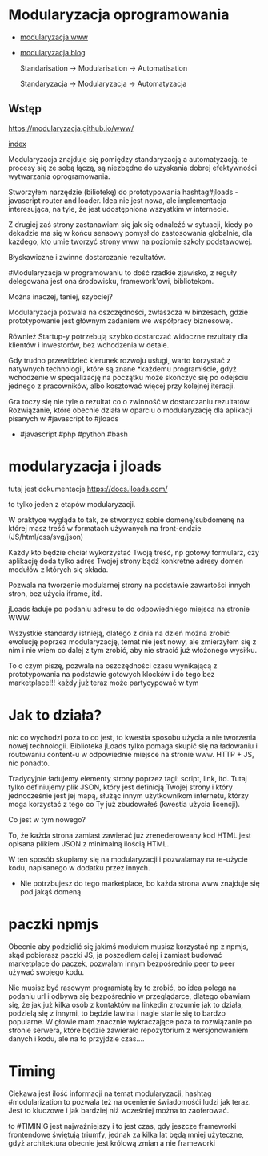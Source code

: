 # Modularyzacja oprogramowania

+ [modularyzacja www](https://www.modularyzacja.pl/)

+ [modularyzacja blog](https://blog.modularyzacja.pl/)

    Standarisation -> Modularisation -> Automatisation
  
    Standaryzacja -> Modularyzacja -> Automatyzacja


## Wstęp
https://modularyzacja.github.io/www/

[index](https://modularyzacja.github.io/www/index.html)

Modularyzacja znajduje się pomiędzy standaryzacją a automatyzacją.
te procesy się ze sobą łączą, są niezbędne do uzyskania dobrej efektywności wytwarzania oprogramowania.


Stworzyłem narzędzie (biliotekę) do prototypowania hashtag#jloads - javascript router and loader.
Idea nie jest nowa, ale implementacja interesująca, na tyle, że jest udostępniona wszystkim w internecie.

Z drugiej zaś strony zastanawiam się jak się odnaleźć w sytuacji, kiedy po dekadzie ma się w końcu sensowy pomysł do zastosowania globalnie, dla każdego, kto umie tworzyć strony www na poziomie szkoły podstawowej.



Błyskawiczne i zwinne dostarczanie rezultatów.

#Modularyzacja w programowaniu to dość rzadkie zjawisko, z reguły delegowana jest ona środowisku, framework'owi, bibliotekom.

Można inaczej, taniej, szybciej?

Modularyzacja pozwala na oszczędności, zwłaszcza w binzesach, gdzie prototypowanie jest głównym zadaniem we współpracy biznesowej.

Również Startup-y potrzebują szybko dostarczać widoczne rezultaty dla klientów i inwestorów, bez wchodzenia w detale.

Gdy trudno przewidzieć kierunek rozwoju usługi, warto korzystać z natywnych technologii, które są
znane *każdemu programiście, gdyż wchodzenie w specjalizację na początku może skończyć się po odejściu jednego z pracowników, albo kosztować więcej przy kolejnej iteracji.

Gra toczy się nie tyle o rezultat co o zwinność w dostarczaniu rezultatów.
Rozwiązanie, które obecnie działa w oparciu o modularyzację dla aplikacji pisanych w #javascript to #jloads

* #javascript #php #python #bash


# modularyzacja i jloads

tutaj jest dokumentacja https://docs.jloads.com/

to tylko jeden z etapów modularyzacji. 

W praktyce wygląda to tak, że stworzysz sobie domenę/subdomenę na której masz treść w formatach używanych na front-endzie (JS/html/css/svg/json)

Każdy kto będzie chciał wykorzystać Twoją treść, np gotowy formularz, czy aplikację doda tylko adres Twojej strony bądź konkretne adresy domen modułów z których się składa.

Pozwala na tworzenie modularnej strony na podstawie zawartości innych stron, bez użycia iframe, itd.

jLoads ładuje po podaniu adresu to do odpowiedniego miejsca na stronie WWW.

Wszystkie standardy istnieją, dlatego z dnia na dzień można zrobić ewolucję poprzez modularyzację, temat nie jest nowy, ale zmierzyłem się z nim i nie wiem co dalej z tym zrobić, aby nie stracić już włożonego wysiłku.

To o czym piszę, pozwala na oszczędności czasu wynikającą z prototypowania na podstawie gotowych klocków i do tego bez marketplace!!! każdy już teraz może partycypować w tym


# Jak to działa?

nic co wychodzi poza to co jest, to kwestia sposobu użycia a nie tworzenia nowej technologii. Biblioteka jLoads tylko pomaga skupić się na ładowaniu i routowaniu content-u w odpowiednie miejsce na stronie www. HTTP + JS, nic ponadto.

Tradycyjnie ładujemy elementy strony poprzez tagi: script, link, itd. Tutaj tylko definiujemy plik JSON, który jest definicją Twojej strony i który jednocześnie jest jej mapą, służąc innym użytkownikom internetu, którzy moga korzystać z tego co Ty już zbudowałeś (kwestia użycia licencji).

Co jest w tym nowego?

To, że każda strona zamiast zawierać już zrenederoweany kod HTML jest opisana plikiem JSON z minimalną ilością HTML.

W ten sposób skupiamy się na modularyzacji i pozwalamay na re-użycie kodu, napisanego w dodatku przez innych.

+ Nie potrzbujesz do tego marketplace, bo każda strona www znajduje się pod jakąś domeną. 


# paczki npmjs

Obecnie aby podzielić się jakimś modułem musisz korzystać np z npmjs, skąd pobierasz paczki JS, ja poszedłem dalej i zamiast budować marketplace do paczek, pozwalam innym bezpośrednio peer to peer używać swojego kodu.

Nie musisz być rasowym programistą by to zrobić, bo idea polega na podaniu url i odbywa się bezpośrednio w przeglądarce, dlatego obawiam się, że jak już kilka osób z kontaktów na linkedin zrozumie jak to działa, podzielą się z innymi, to będzie lawina i nagle stanie się to bardzo popularne. W głowie mam znacznie wykraczające poza to rozwiązanie po stronie serwera, które będzie zawierało repozytorium z wersjonowaniem danych i kodu, ale na to przyjdzie czas....

# Timing

Ciekawa jest ilość informacji na temat modularyzacji, 
hashtag #modularization to pozwala też na ocenienie świadomośći ludzi jak teraz.
Jest to kluczowe i jak bardziej niż wcześniej można to zaoferować. 

to #TIMINIG jest najważniejszy i to jest czas, gdy jeszcze frameworki frontendowe świętują triumfy,
jednak za kilka lat będą mniej użyteczne, gdyż architektura obecnie jest królową zmian a nie frameworki

